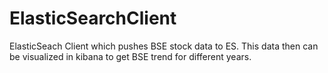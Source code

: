 # ElasticSearchClient
ElasticSeach Client which pushes BSE stock data to ES. This data then can be visualized in kibana to get BSE trend for different years.
